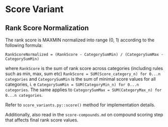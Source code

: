 # Score Variant

## Rank Score Normalization

The rank score is MAXMIN normalized into range (0, 1) according to the following formula:

```
RankScoreNormalized = (RankScore - CategorySumMin) / (CategorySumMax - CategorySumMin)
```
where `RankScore` is the sum of rank score across categories (including rules such as min, max, sum etc)
`RankScore = SUM(Score_category_n) for 0...n categories`
and `CategorySumMin` is the sum of minimal score values for all categories,
i. e `CategorySumMin = SUM(CategoryMin_n) for 0...n categories`.
The same applies to `CategorySumMax = SUM(CategoryMax_n) for 0...n categories`.

Refer to `score_variants.py::score()` method for implementation details.

Additionally, also read in the `score-compounds.md` on compound scoring step that affects
final rank score values.